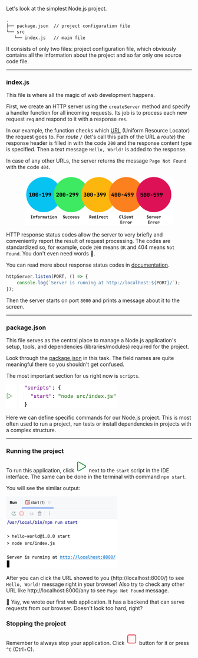 Let's look at the simplest Node.js project. 

```text
.
├── package.json  // project configuration file
└── src
   └── index.js   // main file 
```
It consists of only two files: project configuration file, 
which obviously contains all the information about the project and so far only one source code file.

---
### index.js
This file is where all the magic of web development happens.

First, we create an HTTP server using the `createServer` method and specify a handler function for all incoming requests.
Its job is to process each new request `req` and respond to it with a response `res`.

In our example, the function checks which [URL](https://en.wikipedia.org/wiki/URL) (Uniform Resource Locator) the request goes to.
For _route_ `/` (let's call this path of the URL a _route_) the response header is filled in with the code `200` and the response content type is specified.
Then a text message `Hello, World!` is added to the response.

In case of any other URLs, the server returns the message `Page Not Found` with the code `404`.

<div style="text-align: center; width:80%; margin: 0 auto;">
<img src="images/http_codes.png">
</div>

HTTP response status codes allow the server to very briefly and conveniently report the result of request processing.
The codes are standardized so, for example, code `200` means `OK` and 404 means `Not Found`. You don't even need words 🙂.

You can read more about response status codes in [documentation](https://developer.mozilla.org/en-US/docs/Web/HTTP/Reference/Status).

```js
httpServer.listen(PORT, () => {
    console.log(`Server is running at http://localhost:${PORT}/`);
});
```

Then the server starts on port `8000` and prints a message about it to the screen.

---
### package.json 
This file serves as the central place to manage a Node.js application's setup, tools, and dependencies (libraries/modules) required for the project.

Look through the [package.json](file://GettingStartedNode/hello_world/package.json) in this task. 
The field names are quite meaningful there so you shouldn't get confused.

The most important section for us right now is `scripts`.
<div style="text-align: center; width:60%;">
<img src="images/script_start.png">
</div>

Here we can define specific commands for our Node.js project. This is most often used to run a project, run tests or install dependencies in projects with a complex structure.

---
### Running the project
To run this application, click ![](images/run.svg) next to the `start` script in the IDE interface. The same can be done in the terminal with command `npm start`.

You will see the similar output:
<div style="text-align: center; width:60%;">
<img src="images/npm_start_log.png">
</div>

After you can click the URL showed to you (http://localhost:8000/) to see `Hello, World!` message right in your browser! 
Also try to check any other URL like http://localhost:8000/any to see `Page Not Found` message.

🎉 Yay, we wrote our first web application. It has a backend that can serve requests from our browser. Doesn't look too hard, right?

### Stopping the project
Remember to always stop your application. Click ![](images/stop.svg) button for it or press `^C` (Ctrl+C).

<style>
img {
  display: inline !important;
}
</style>